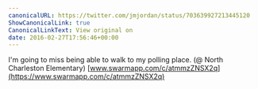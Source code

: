 ```yaml
---
canonicalURL: https://twitter.com/jmjordan/status/703639927213445120
ShowCanonicalLink: true
CanonicalLinkText: View original on
date: 2016-02-27T17:56:46+00:00
---
```

I'm going to miss being able to walk to my polling place. (@ North Charleston Elementary) [www.swarmapp.com/c/atmmzZNSX2q](https://www.swarmapp.com/c/atmmzZNSX2q)